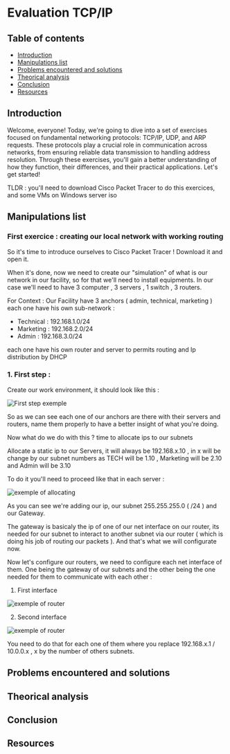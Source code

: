 # Evaluation TCP/IP

## Table of contents

- [Introduction](#Introduction)
- [Manipulations list](#Manipulations-list)
- [Problems encountered and solutions](#Problems-encountered-and-solutions)
- [Theorical analysis](#Theorical-analysis)
- [Conclusion](#Conclusion)
- [Resources](#Resources)

## Introduction

<p>Welcome, everyone! Today, we're going to dive into a set of exercises focused on fundamental networking protocols: TCP/IP, UDP, and ARP requests. These protocols play a crucial role in communication across networks, from ensuring reliable data transmission to handling address resolution. Through these exercises, you'll gain a better understanding of how they function, their differences, and their practical applications. Let's get started! 
  
TLDR : you'll need to download Cisco Packet Tracer to do this exercices, and some VMs on Windows server iso</p>

## Manipulations list

### First exercice : creating our local network with working routing

So it's time to introduce ourselves to Cisco Packet Tracer ! Download it and open it.

When it's done, now we need to create our "simulation" of what is our network in our facility, so for that we'll need to install equipments. In our case we'll need to have 3 computer , 3 servers , 1 switch , 3 routers.

For Context : Our Facility have 3 anchors ( admin, technical, marketing ) each one have his own sub-network :

- Technical : 192.168.1.0/24
- Marketing : 192.168.2.0/24
- Admin : 192.168.3.0/24

each one have his own router and server to permits routing and Ip distribution by DHCP

### 1. First step : 

Create our work environment, it should look like this : 

![First step exemple](https://i.imgur.com/erDbxTN.png)

So as we can see each one of our anchors are there with their servers and routers, name them properly to have a better insight of what you're doing.

Now what do we do with this ? time to allocate ips to our subnets

Allocate a static ip to our Servers, it will always be 192.168.x.10 , in x will be change by our subnet numbers as TECH will be 1.10 , Marketing will be 2.10 and Admin will be 3.10

To do it you'll need to proceed like that in each server :

![exemple of allocating](https://i.imgur.com/9mxRtBE.png)

As you can see we're adding our ip, our subnet 255.255.255.0 ( /24 ) and our Gateway.

The gateway is basicaly the ip of one of our net interface on our router, its needed for our subnet to interact to another subnet via our router ( which is doing his job of routing our packets ). And that's what we will configurate now.

Now let's configure our routers, we need to configure each net interface of them. One being the gateway of our subnets and the other being the one needed for them to communicate with each other :

1. First interface

![exemple of router](https://i.imgur.com/sGEEkno.png)

2. Second interface

![exemple of router](https://imgur.com/WIVQYv6.png)

You need to do that for each one of them where you replace 192.168.x.1 / 10.0.0.x , x by the number of others subnets.










## Problems encountered and solutions

## Theorical analysis

## Conclusion

## Resources
